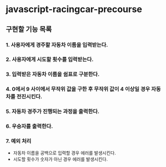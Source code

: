 # javascript-racingcar-precourse

## 구현할 기능 목록

### 1. 사용자에게 경주할 자동차 이름을 입력받는다.

### 2. 사용자에게 시도할 횟수를 입력받는다.

### 3. 입력받은 자동차 이름을 쉼표로 구분한다.

### 4. 0에서 9 사이에서 무작위 값을 구한 후 무작위 값이 4 이상일 경우 자동차를 전진시킨다.

### 5. 자동차 경주가 진행되는 과정을 출력한다.

### 6. 우승자를 출력한다.

### 7. 예외 처리

- 자동차 이름을 공백으로 입력할 경우 에러를 발생시킨다.
- 시도할 횟수가 숫자가 아닌 경우 에러를 발생시킨다.
